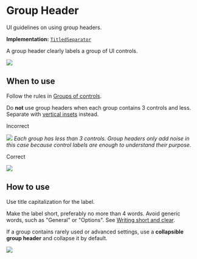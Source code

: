 <!-- Copyright 2000-2024 JetBrains s.r.o. and contributors. Use of this source code is governed by the Apache 2.0 license. -->

# Group Header

<link-summary>UI guidelines on using group headers.</link-summary>

<tldr>

**Implementation:** [`TitledSeparator`](%gh-ic%/platform/platform-api/src/com/intellij/ui/TitledSeparator.java)

</tldr>

A group header clearly labels a group of UI controls.

![](01_group_header.png)


## When to use

Follow the rules in [Groups of controls](groups_of_controls.md).

Do **not** use group headers when each group contains 3 controls and less. Separate with [vertical insets](layout.md#organize-with-insets) instead.

<format color="Red" style="bold">Incorrect</format>

![](6_03_group_incorrect.png)
*Each group has less than 3 controls. Group headers only add noise in this case because control labels are enough to understand their purpose.*

<format color="Green" style="bold">Correct</format>

![](6_03_group_correct.png)


## How to use

Use title capitalization for the label.

Make the label short, preferably no more than 4 words. Avoid generic words, such as "General" or "Options". See [Writing short and clear](writing_short.md).

If a group contains rarely used or advanced settings, use a **collapsible group header** and collapse it by default.

![](02_collapsed_header.png)




